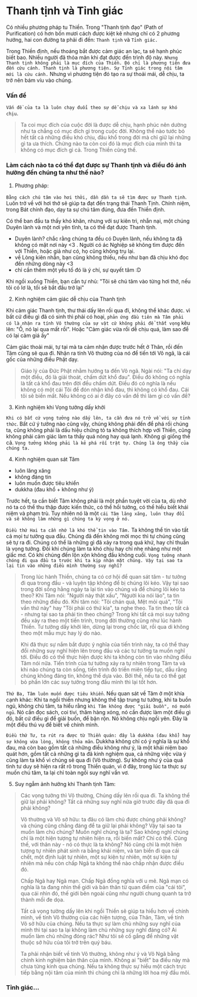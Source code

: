 # Thanh tịnh và Tỉnh giác

Có nhiều phương pháp tu Thiền. Trong "Thanh tịnh đạo" (Path of Purification) có hơn bốn mươi cách được kiệt kê nhưng chỉ có 2 phương hướng, hai con đường ta phải đi đến: `Thanh tịnh` và `Tỉnh giác.` 

Trong Thiền định, nếu thoáng bắt được cảm giác an lạc, ta sẽ hạnh phúc biết bao. Nhiều người đã thỏa mãn khi đạt được đến trình độ này. `Nhưng Thanh tịnh không phải là mục đích của Thiền. Đó chỉ là phương tiện đưa đến cứu cánh. Thanh tịnh là phương tiện. Sự Tỉnh giác trong nội tâm mới là cứu cánh.` Nhưng vì phương tiện đó tạo ra sự thoải mái, dễ chịu, ta trở nên bám víu vào chúng.

### Vấn đề

`Vấn đề của ta là luôn chạy đuổi theo sự dễ chịu và xa lánh sự khó chịu`. 

> Ta coi mục đích của cuộc đời là được dễ chịu, hạnh phúc nên dường như ta chẳng có mục đích gì trong cuộc đời. 
> Không thể nào tước bỏ hết tất cả những điều khó chịu, đâu khổ trong đời mà chỉ giữ lại những gì ta ưa thích. Chừng nào ta còn coi đó là mục đích của mình thì ta không có mục đích gì cả. Trong Thiền cũng thế.

### Làm cách nào ta có thể đạt được sự Thanh tịnh và điều đó ảnh hưởng đến chúng ta như thế nào?

1. Phương pháp:

`Bằng cách chú tâm vào hơi thởi, dần dần ta sẽ tìm được sự Thanh tịnh`. Luôn trở về với hơi thở sẽ giúp ta đạt đến trạng thái Thanh Tịnh. Chính niệm, trong Bát chính đạo, dạy ta sự chú tâm đúng, đưa đến Thiền định.

Có thể ban đầu ta thấy khó khăn, nhưng với sự kiên trì, nhẫn nại, một chúng Duyên lành và một nơi yên tĩnh, ta có thể đạt được Thanh tịnh.

- Duyên lành? chắc rằng chúng ta đều có Duyên lành, nếu không ta đã không có mặt nơi này <3 . Người có ác Nghiệp sẽ không tìm được đến với Thiền, hoặc giả như có, họ cũng không trụ lại.
- về Lòng kiên nhẫn, bạn cũng không thiếu, nếu như bạn đã chịu khó đọc đến những dòng này <3 
- chỉ cần thêm một yếu tố đó là ý chí, sự quyết tâm :D 

Khi ngồi xuống Thiền, bạn cần tự nhủ: "Tôi sẽ chú tâm vào từng hơi thở, nếu tôi có lơ là, tối sẽ bắt đầu trở lại"

2. Kinh nghiệm cảm giác dễ chịu của Thanh tịnh

Khi cảm giác Thanh tịnh, thư thái dấy lên rồi qua đi, không thể khác được. vì bất cứ điều gì đã có sinh thì phải có hoại, `phản ứng đầu tiên mà Tâm phải có là nhận ra tính Vô thường của sự vật cứ không phải để thất vọng` kêu lên: "Ồ, nó lại qua mất rồi". Hoặc "Cảm giác vừa rồi dễ chịu quá, làm sao để có lại cảm giá ấy"

Cảm giác thoải mái, tự tại mà ta cảm nhận được trước hết ở Thân, rồi đến Tâm cũng sẽ qua đi. Nhận ra tính Vô thường của nó để tiến tới Vô ngã, là cái gốc của những điều Phật dạy.

> Giáo lý của Đức Phật nhằm hướng ta đến Vô ngã. Ngài nói: "Ta chỉ dạy một điều, đó là giải thoát, chấm dứt khổ đau". Điều đó không có nghĩa là tất cả khổ đau trên đời đều chấm dứt. Điều đó có nghĩa là nếu không có một cái Tôi để đón nhận khổ đau, thì không có khổ đau. Cái tôi sẽ biến mất. Nếu không có ai ở đây có vấn đề thì làm gì có vấn đề?

3. Kinh nghiệm khi Vọng tưởng dấy khởi

`Khi có bất cứ vọng tưởng nào dấy lên, ta cần đưa nó trở về với sự tỉnh thức`. Bất cứ ý tưởng nào cũng vậy, chúng không phải đến để phá rối chúng ta, cũng không phải là dấu hiệu chứng tỏ ta không thích hợp với Thiền, cũng không phải cảm giác làm ta thấy quá nóng hay quá lạnh. Không gì giống thế cả. `Vọng tưởng không phải là kẻ phá rối trật tự. Chúng là ông thầy của chúng ta.`

4. Kinh nghiệm quan sát Tâm

- luôn lăng xăng
- không đáng tin
- luôn muốn được tiêu khiển
- dukkha (đau khổ + không như ý)

Trước hết, ta cần biết Tâm không phải là một phần tuyệt vời của ta, dù nhờ nó ta có thể thu thập được kiến thức, có thể hồi tưởng, có thể hiểu biết khái niệm và phạm trù. Tuy nhiên nó là một `cái Tâm lăng xăng, luôn thay đổi và sẽ không làm những gì chúng ta kỳ vọng ở nó.`

`Điều thứ Hai ta cần nhớ là khó thể tin vào Tâm.` Ta không thể tin vào tất cả mọi tư tưởng qua đầu.  Chúng đã đến không mời mọc thì tự chúng cũng sẽ tự ra đi. Chúng có thể là những gì đã xảy ra trong quá khứ, hay chỉ thuần là vọng tưởng. Đôi khi chúng làm ta khó chịu hay chỉ nhẹ nhàng như một giấc mơ. Có khi chúng đến lộn xộn không đầu không cuối. `Vọng tưởng nhanh chóng đi qua đầu ta trước khi ta kịp nhận mặt chúng. Vậy tại sao ta lại tin vào những điều mình thường suy nghĩ?`

> Trong lúc hành Thiền, chúng ta có cơ hội để quan sát tâm - tư tưởng đi qua trong đầu - và luyện tập không để bị chúng lôi kéo. Vậy tại sao trong đời sống hằng ngày ta lại tin vào chúng và để chúng lôi kéo ta theo?  Khi Tâm nói: "Người này thật xấu", "Người kia nói láo", ta tin theo những điều đó. Khi tâm nói: "Tôi chán quá, Mệt mỏi quá", "Tôi vần thứ này" hay "Tôi phải có thứ kia", ta nghe theo. Ta tin theo tất cả - nhưng tại sao ta phải tin theo chúng? Trong khi tất cả mọi suy tưởng đều xảy ra theo một tiến trình, trong đời thường cũng như lúc hành Thiền. Tư tưởng dấy khởi lên, dừng lại trong chốc lát, rồi qua di không theo một mẫu mực hay lý do nào.
>
> Khi đã thực sự nắm bắt được ý nghĩa của tiến trình này, ta có thể thay đổi những suy nghĩ hiện lên trong đầu và các tư tưởng ta muốn nghĩ tới. Điều đó có thể thực hiện được khi ta không còn tin vào những điều Tâm nói nữa. Tiến trình của tư tưởng xảy ra tự nhiên trong Tâm ta và khi nào chúng ta còn sống, tiến trình đó triền miên tiếp tục, dẫu rằng chúng không đáng tin, không thể dựa vào. Bởi thế, nếu ta có thể gạt bỏ phần lớn các suy tưởng trong đầu mình thì lại tốt hơn.

`Thứ Ba, Tâm luôn muốn được tiêu khiển`. Nếu quan sát về Tâm ở một khía cạnh khác: Khi ta ngồi thiền nhưng không thể tập trung tư tưởng, khi ta buồn ngủ, không chú tâm, ta hiểu rằng `khi Tâm không được "giải buồn", nó muốn ngủ`. Nó cần đọc sách, coi tivi, thăm hàng xóng, nó cần được làm một điều gì đó, bất cứ điều gì để giải buồn, để bận rộn. Nó không chịu ngồi yên. Đây là một điều thú vụ để biết về chính mình.

`Điều thứ Tư, ta rút ra được từ Thiền quán: đây là dukkha (đau khổ) hay sự không vừa lòng, không thỏa mãn`. Dukkha không chỉ có ý nghĩa là sự khổ đau, mà còn bao gồm tất cả những điều không như ý, là một khái niệm bao quát hơn, gồm tất cả những gì ta đã kinh nghiệm qua, cả những việc vừa ý cũng làm ta khổ vì chúng sẽ qua đi (Vô thường). Sự không như ý của quá tình tư duy sẽ hiện ra rất rõ trong Thiền quán, vì ở đây, trong lúc ta thực sự muốn chú tâm, ta lại chỉ toàn ngồi suy nghĩ vẩn vơ.

5. Suy ngẫm ảnh hưởng khi Thanh tịnh Tâm:

> Các vọng tưởng thì Vô thường, Chúng dấy lên rồi qua đi. Ta không thể giữ lại phải không? Tất cả những suy nghĩ nửa giờ trước đây đã qua đi phải không?
> 
> Vô thường và Vô sở hữu: ta đâu có làm chủ được chúng phải không? và chúng cũng chẳng đáng để ta giữ lại phải không? Vậy tại sao ta muốn làm chủ chúng? Muốn nghĩ chúng là ta? Sao không nghĩ chúng chỉ là một hiện tượng tự nhiên hiện ra, rồi biến mất? Chỉ có thế. Cũng thế, với thân này - nó có thực là ta không? Nó cũng chỉ là một hiện tượng tự nhiên phát sinh ra bằng khái niệm, và tan biến đi qua cái chết, một định luật tự nhiên, một sự kiện tự nhiên, một sự kiện tự nhiên mà nếu còn chấp Ngã ta không thể nào chấp nhận được điều đó.
> 
> Chấp Ngã hay Ngã mạn. Chấp Ngã đồng nghĩa với u mê. Ngã mạn có nghĩa là ta đang nhìn thế giới và bản thân từ quan điểm của "cái tôi", qua cái nhìn đó, thế giới bên ngoài cũng như người chung quanh ta trở thành mối đe dọa.
> 
> Tất cả vọng tưởng dấy lên khi ngồi Thiền sẽ giúp ta hiểu hơn về chính mình, về tính Vô thường của các hiện tượng, của Thân, Tâm, về tính Vô sở hữu của chúng. Nếu ta thực sự làm chủ những suy nghĩ của mình thì tại sao ta lại không làm chủ những suy nghĩ đáng có? Ai muốn làm chủ những đóng rác? Như tôi sẽ cố gắng để những vật thuộc sở hữu của tôi trở trên quý báu.
> 
> Ta phải nhận biết về tính Vô thường, không như ý và Vô Ngã bằng chính kinh nghiệm bản thân của mình. Không ai "biết" ba điều này mà chưa từng kinh qua chúng. Nếu ta không thực sự hiểu một cách trực tiếp bằng nội tâm của mình thì chúng chỉ là những lời hoa mỹ đầu môi.


### Tỉnh giác...


